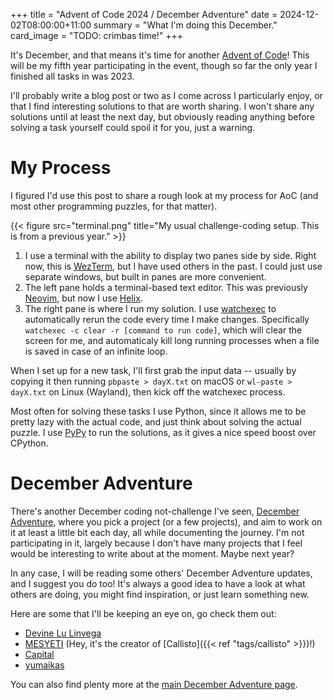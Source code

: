 +++
title = "Advent of Code 2024 / December Adventure"
date = 2024-12-02T08:00:00+11:00
summary = "What I'm doing this December."
card_image = "TODO: crimbas time!"
+++

It's December, and that means it's time for another [Advent of Code](adventofcode.com)! This will be my fifth year participating in the event, though so far the only year I finished all tasks in was 2023.

I'll probably write a blog post or two as I come across I particularly enjoy, or that I find interestin­g solutions to that are worth sharing. I won't share any solutions until at least the next day, but obviously reading anything before solving a task yourself could spoil it for you, just a warning.

# My Process

I figured I'd use this post to share a rough look at my process for AoC (and most other programming puzzles, for that matter).

{{< figure src="terminal.png" title="My usual challenge-coding setup. This is from a previous year." >}}

1. I use a terminal with the ability to display two panes side by side. Right now, this is [WezTerm](https://wezfurlong.org/wezterm/index.html), but I have used others in the past. I could just use separate windows, but built in panes are more convenient.
2. The left pane holds a terminal-based text editor. This was previously [Neovim](https://neovim.io/), but now I use [Helix](https://helix-editor.com/).
3. The right pane is where I run my solution. I use [watchexec](https://watchexec.github.io/) to automatically rerun the code every time I make changes. Specifically `watchexec -c clear -r [command to run code]`, which will clear the screen for me, and automaticaly kill long running processes when a file is saved in case of an infinite loop.

When I set up for a new task, I'll first grab the input data -- usually by copying it then running `pbpaste > dayX.txt` on macOS or `wl-paste > dayX.txt` on Linux (Wayland), then kick off the watchexec process.

Most often for solving these tasks I use Python, since it allows me to be pretty lazy with the actual code, and just think about solving the actual puzzle. I use [PyPy](https://pypy.org/) to run the solutions, as it gives a nice speed boost over CPython.

# December Adventure

There's another December coding not-challenge I've seen, [December Adventure](https://eli.li/december-adventure), where you pick a project (or a few projects), and aim to work on it at least a little bit each day, all while documenting the journey. I'm not participating in it, largely because I don't have many projects that I feel would be interesting to write about at the moment. Maybe next year?

In any case, I will be reading some others' December Adventure updates, and I suggest you do too! It's always a good idea to have a look at what others are doing, you might find inspiration, or just learn something new.

Here are some that I'll be keeping an eye on, go check them out:

- [Devine Lu Linvega](https://rabbits.srht.site/decadv/)
- [MESYETI](https://mesyeti.uk/december_adventure_log/) (Hey, it's the creator of [Callisto]({{< ref "tags/callisto" >}})!)
- [Capital](https://www.sheeeeeeeep.art/december-adventure-2024.html)
- [yumaikas](https://junglecoder.com/december-adventure/2024.html)

You can also find plenty more at the [main December Adventure page](https://eli.li/december-adventure).
